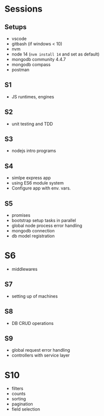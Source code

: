 # Sessions

## Setups
  - vscode
  - gitbash (if windows < 10)
  - nvm 
  - node 14 (`nvm install 14` and set as default) 
  - mongodb community 4.4.7
  - mongodb compass
  - postman

## S1 
- JS runtimes, engines

## S2
- unit testing and TDD

## S3
- nodejs intro programs

## S4 
- simlpe express app
- using ES6 module system
- Configure app with env. vars.

## S5
- promises 
- bootstrap setup tasks in parallel
- global node process error handling
- mongodb connection
- db model registration

# S6 
- middlewares

## S7
- setting up of machines 

## S8
- DB CRUD operations

## S9
- global request error handling
- controllers with service layer

# S10
- filters
- counts
- sorting
- pagination
- field selection
